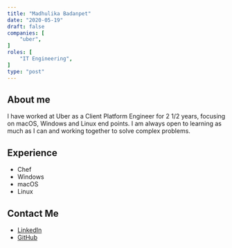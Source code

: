 ```yaml
---
title: "Madhulika Badanpet"
date: "2020-05-19"
draft: false
companies: [
    "uber",
]
roles: [
    "IT Engineering",
]
type: "post"
---
```


## About me
I have worked at Uber as a Client Platform Engineer for 2 1/2 years, focusing on macOS, Windows and Linux end points. I am always open to learning as much as I can and working together to solve complex problems.

## Experience
* Chef
* Windows
* macOS
* Linux

## Contact Me
* [LinkedIn](https://www.linkedin.com/in/madhulika-badanpet-a6093655/)
* [GitHub](https://github.com/mbadanpet)
